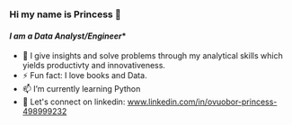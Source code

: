 ### Hi my name is Princess 👋
####  *I am a Data Analyst/Engineer**

- 🌱 I give insights and solve problems through my analytical skills which yields productivty and innovativeness. 
- ⚡ Fun fact: I love books and Data.
- 📫 I’m currently learning Python
- 👯 Let's connect on linkedin: www.linkedin.com/in/ovuobor-princess-498999232

<!--
**Datagirlie/Datagirlie** is a ✨ _special_ ✨ repository because its `README.md` (this file) appears on your GitHub profile.

Here are some ideas to get you started:

- 🔭 I’m currently working on ...
- 🌱 I’m currently learning ...
- 👯 I’m looking to collaborate on ...
- 🤔 I’m looking for help with ...
- 💬 Ask me about ...
- 📫 How to reach me: ...
- 😄 Pronouns: ...
- ⚡ Fun fact: ...
-->
